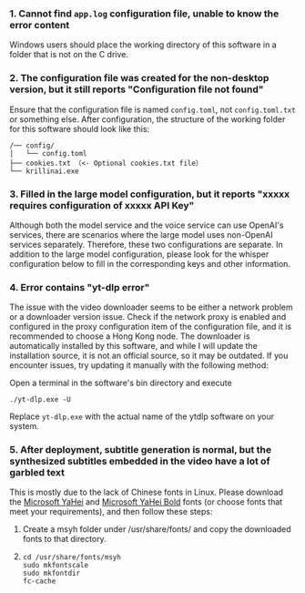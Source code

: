 ### 1. Cannot find `app.log` configuration file, unable to know the error content
Windows users should place the working directory of this software in a folder that is not on the C drive.

### 2. The configuration file was created for the non-desktop version, but it still reports "Configuration file not found"
Ensure that the configuration file is named `config.toml`, not `config.toml.txt` or something else. After configuration, the structure of the working folder for this software should look like this:
```
/── config/
│   └── config.toml
├── cookies.txt （<- Optional cookies.txt file）
└── krillinai.exe
```

### 3. Filled in the large model configuration, but it reports "xxxxx requires configuration of xxxxx API Key"
Although both the model service and the voice service can use OpenAI's services, there are scenarios where the large model uses non-OpenAI services separately. Therefore, these two configurations are separate. In addition to the large model configuration, please look for the whisper configuration below to fill in the corresponding keys and other information.

### 4. Error contains "yt-dlp error"
The issue with the video downloader seems to be either a network problem or a downloader version issue. Check if the network proxy is enabled and configured in the proxy configuration item of the configuration file, and it is recommended to choose a Hong Kong node. The downloader is automatically installed by this software, and while I will update the installation source, it is not an official source, so it may be outdated. If you encounter issues, try updating it manually with the following method:

Open a terminal in the software's bin directory and execute
```
./yt-dlp.exe -U
```
Replace `yt-dlp.exe` with the actual name of the ytdlp software on your system.

### 5. After deployment, subtitle generation is normal, but the synthesized subtitles embedded in the video have a lot of garbled text
This is mostly due to the lack of Chinese fonts in Linux. Please download the [Microsoft YaHei](https://modelscope.cn/models/Maranello/KrillinAI_dependency_cn/resolve/master/%E5%AD%97%E4%BD%93/msyh.ttc) and [Microsoft YaHei Bold](https://modelscope.cn/models/Maranello/KrillinAI_dependency_cn/resolve/master/%E5%AD%97%E4%BD%93/msyhbd.ttc) fonts (or choose fonts that meet your requirements), and then follow these steps:
1. Create a msyh folder under /usr/share/fonts/ and copy the downloaded fonts to that directory.
2. 
    ```
    cd /usr/share/fonts/msyh
    sudo mkfontscale
    sudo mkfontdir
    fc-cache
    ```